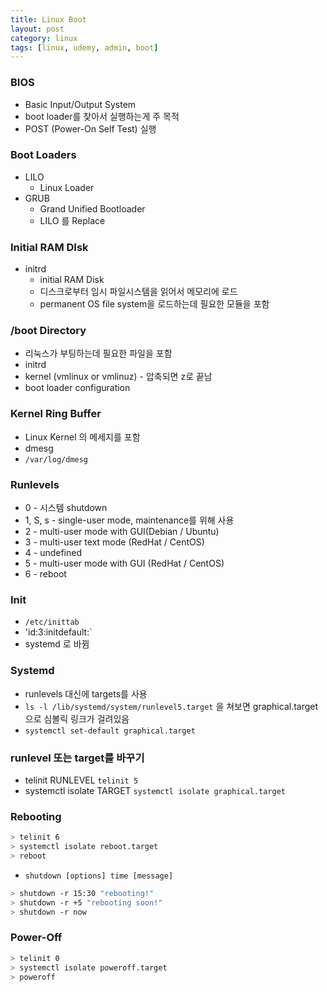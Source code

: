 ```yaml
---
title: Linux Boot
layout: post
category: linux
tags: [linux, udemy, admin, boot]
---
```

### BIOS
- Basic Input/Output System
- boot loader를 찾아서 실행하는게 주 목적
- POST (Power-On Self Test) 실행 

###  Boot Loaders
- LILO
   -  Linux Loader
- GRUB
   - Grand Unified Bootloader
   - LILO 를 Replace

### Initial RAM DIsk
- initrd
    - initial RAM Disk
    - 디스크로부터 임시 파일시스템을 읽어서 메모리에 로드
    - permanent OS file system을 로드하는데 필요한 모듈을 포함

### /boot Directory
- 리눅스가 부팅하는데 필요한 파일을 포함
- initrd
- kernel (vmlinux or vmlinuz) - 압축되면 z로 끝남
- boot loader configuration

### Kernel Ring Buffer
- Linux Kernel 의 메세지를 포함
- dmesg
- `/var/log/dmesg`

### Runlevels
- 0 - 시스템 shutdown
- 1, S, s - single-user mode, maintenance를 위해 사용
- 2 - multi-user mode with GUI(Debian / Ubuntu)
- 3 - multi-user text mode (RedHat / CentOS)
- 4 - undefined
- 5 - multi-user mode with GUI (RedHat / CentOS)
- 6 - reboot

### Init
- `/etc/inittab`
- 'id:3:initdefault:`
- systemd 로 바뀜

### Systemd
- runlevels 대신에 targets를 사용
- `ls -l /lib/systemd/system/runlevel5.target` 을 쳐보면 graphical.target으로 심볼릭 링크가 걸려있음
- `systemctl set-default graphical.target`

### runlevel 또는 target를 바꾸기
- telinit RUNLEVEL
`telinit 5`
- systemctl isolate TARGET
`systemctl isolate graphical.target`

### Rebooting
```bash
> telinit 6
> systemctl isolate reboot.target
> reboot
```

- `shutdown [options] time [message]`

```bash
> shutdown -r 15:30 "rebooting!"
> shutdown -r +5 "rebooting soon!"
> shutdown -r now
```

### Power-Off
```bash
> telinit 0
> systemctl isolate poweroff.target
> poweroff
```